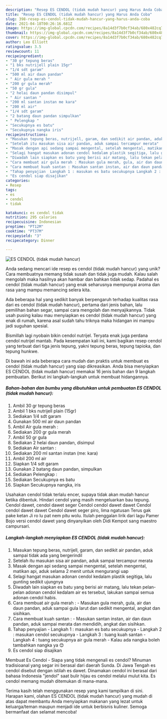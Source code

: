 ```yaml
---
description: "Resep ES CENDOL (tidak mudah hancur) yang Harus Anda Coba"
title: "Resep ES CENDOL (tidak mudah hancur) yang Harus Anda Coba"
slug: 398-resep-es-cendol-tidak-mudah-hancur-yang-harus-anda-coba
date: 2021-04-18T00:26:16.681Z
image: https://img-global.cpcdn.com/recipes/8a14d3f7b0cf34ab/680x482cq70/es-cendol-tidak-mudah-hancur-foto-resep-utama.jpg
thumbnail: https://img-global.cpcdn.com/recipes/8a14d3f7b0cf34ab/680x482cq70/es-cendol-tidak-mudah-hancur-foto-resep-utama.jpg
cover: https://img-global.cpcdn.com/recipes/8a14d3f7b0cf34ab/680x482cq70/es-cendol-tidak-mudah-hancur-foto-resep-utama.jpg
author: Leo Elliott
ratingvalue: 3.5
reviewcount: 11
recipeingredient:
- "30 gr tepung beras"
- "1 bks nutrijell plain 15gr"
- "1/4 sdt garam"
- "500 ml air daun pandan"
- " Air gula merah "
- "200 gr gula merah"
- "50 gr gula"
- "2 helai daun pandan disimpul"
- " Air santan "
- "200 ml santan instan me kara"
- "200 ml air"
- "1/4 sdt garam"
- "2 batang daun pandan simpulkan"
- " Pelengkap "
- "Secukupnya es batu"
- "Secukupnya nangka iris"
recipeinstructions:
- "Masukan tepung beras, nutrijell, garam, dan sedikit air pandan, aduk sampai tidak ada yang bergerindil"
- "Setelah itu masukan sisa air pandan, aduk sampai tercampur merata"
- "Masak dengan api sedang sampai mengental, setelah mengental, matikan api, aduk selama 2 menit untuk mengurangi uap"
- "Selagi hangat masukan adonan cendol kedalam plastik segitiga, lalu gunting sedikit ujungnya"
- "Diwadah lain siapkan es batu yang berisi air matang, lalu tekan pelan- pelan adonan cendol kedalam air es tersebut, lakukan sampai semua adonan cendol habis."
- "Cara membuat air gula merah : Masukan gula merah, gula, air dan daun pandan, aduk sampai gula larut dan sedikit mengental, angkat dan sisihkan."
- "Cara membuat kuah santan : Masukan santan instan, air dan daun pandan, aduk sampai merata dan mendidih, angkat dan sisihkan."
- "Tahap penyajian  Langkah 1 : masukan es batu secukupnya Langkah 2 : masukan cendol secukupnya Langkah 3 : tuang kuah santan Langkah 4 : tuang secukupnya air gula merah Kalau ada nangka boleh tambahkan nangka ya 😊"
- "Es cendol siap disajikan"
categories:
- Resep
tags:
- es
- cendol
- tidak

katakunci: es cendol tidak 
nutrition: 295 calories
recipecuisine: Indonesian
preptime: "PT12M"
cooktime: "PT37M"
recipeyield: "3"
recipecategory: Dinner

---
```



![ES CENDOL (tidak mudah hancur)](https://img-global.cpcdn.com/recipes/8a14d3f7b0cf34ab/680x482cq70/es-cendol-tidak-mudah-hancur-foto-resep-utama.jpg)

Anda sedang mencari ide resep es cendol (tidak mudah hancur) yang unik? Cara membuatnya memang tidak susah dan tidak juga mudah. Kalau salah mengolah maka hasilnya akan hambar dan bahkan tidak sedap. Padahal es cendol (tidak mudah hancur) yang enak seharusnya mempunyai aroma dan rasa yang mampu memancing selera kita.

Ada beberapa hal yang sedikit banyak berpengaruh terhadap kualitas rasa dari es cendol (tidak mudah hancur), pertama dari jenis bahan, lalu pemilihan bahan segar, sampai cara mengolah dan menyajikannya. Tidak usah pusing kalau mau menyiapkan es cendol (tidak mudah hancur) yang enak di rumah, karena asal sudah tahu triknya maka hidangan ini mampu jadi suguhan spesial.

Bismillah lagi nyobain bikin cendol nutrijel. Teryata enak juga perdana cendol nutrijel mantab. Pada kesempatan kali ini, kami bagikan resep cendol yang terbuat dari tiga jenis tepung, yakni tepung beras, tepung tapioka, dan tepung hunkwe.


Di bawah ini ada beberapa cara mudah dan praktis untuk membuat es cendol (tidak mudah hancur) yang siap dikreasikan. Anda bisa menyiapkan ES CENDOL (tidak mudah hancur) memakai 16 jenis bahan dan 9 langkah pembuatan. Berikut ini langkah-langkah untuk membuat hidangannya.

<!--inarticleads1-->

##### Bahan-bahan dan bumbu yang dibutuhkan untuk pembuatan ES CENDOL (tidak mudah hancur):

1. Ambil 30 gr tepung beras
1. Ambil 1 bks nutrijell plain (15gr)
1. Sediakan 1/4 sdt garam
1. Gunakan 500 ml air daun pandan
1. Ambil  Air gula merah :
1. Sediakan 200 gr gula merah
1. Ambil 50 gr gula
1. Sediakan 2 helai daun pandan, disimpul
1. Sediakan  Air santan :
1. Sediakan 200 ml santan instan (me: kara)
1. Ambil 200 ml air
1. Siapkan 1/4 sdt garam
1. Gunakan 2 batang daun pandan, simpulkan
1. Sediakan  Pelengkap :
1. Sediakan Secukupnya es batu
1. Siapkan Secukupnya nangka, iris


Usahakan cendol tidak terlalu encer, supaya tidak akan mudah hancur ketika dibentuk. Hindari cendol yang masih mengeluarkan bau tepung. Cendol dawet, cendol dawet seger Cendol cendol dawet dawet Cendol cendol dawet dawet Cendol dawet seger piro, lima ngatusan Terus gak pake ketan Ji ro lu pat nem pitu wolu. Itulah penggalan lirik dari lagu Pamer Bojo versi cendol dawet yang dinyanyikan oleh Didi Kempot sang maestro campursari. 

<!--inarticleads2-->

##### Langkah-langkah menyiapkan ES CENDOL (tidak mudah hancur):

1. Masukan tepung beras, nutrijell, garam, dan sedikit air pandan, aduk sampai tidak ada yang bergerindil
1. Setelah itu masukan sisa air pandan, aduk sampai tercampur merata
1. Masak dengan api sedang sampai mengental, setelah mengental, matikan api, aduk selama 2 menit untuk mengurangi uap
1. Selagi hangat masukan adonan cendol kedalam plastik segitiga, lalu gunting sedikit ujungnya
1. Diwadah lain siapkan es batu yang berisi air matang, lalu tekan pelan- pelan adonan cendol kedalam air es tersebut, lakukan sampai semua adonan cendol habis.
1. Cara membuat air gula merah : - Masukan gula merah, gula, air dan daun pandan, aduk sampai gula larut dan sedikit mengental, angkat dan sisihkan.
1. Cara membuat kuah santan : - Masukan santan instan, air dan daun pandan, aduk sampai merata dan mendidih, angkat dan sisihkan.
1. Tahap penyajian  - Langkah 1 : masukan es batu secukupnya - Langkah 2 : masukan cendol secukupnya - Langkah 3 : tuang kuah santan - Langkah 4 : tuang secukupnya air gula merah - Kalau ada nangka boleh tambahkan nangka ya 😊
1. Es cendol siap disajikan


Membuat Es Cendol - Siapa yang tidak mengenali es cendol? Minuman tradisioanal yang segar ini berasal dari daerah Sunda. Di Jawa Tengah es cendol disebut dengan istilah es dawet. Dinamakan cendol ini berasal dari bahasa Indonesia &#34;jendol&#34; saat bulir hijau es cendol melalui mulut kita. Es cendol memang mudah ditemukan di mana-mana. 

Terima kasih telah menggunakan resep yang kami tampilkan di sini. Harapan kami, olahan ES CENDOL (tidak mudah hancur) yang mudah di atas dapat membantu Anda menyiapkan makanan yang lezat untuk keluarga/teman maupun menjadi ide untuk berbisnis kuliner. Semoga bermanfaat dan selamat mencoba!
